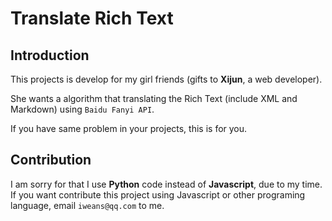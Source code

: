 # Translate Rich Text
## Introduction

This projects is develop for my girl friends (gifts to **Xijun**, a web developer).

She wants a algorithm that translating the Rich Text (include XML and Markdown) using `Baidu Fanyi API`. 

If you have same problem in your projects, this is for you.

## Contribution

I am sorry for that I use **Python** code instead of **Javascript**, due to my time. If you want contribute this project using Javascript or other programing language, email `iweans@qq.com` to me. 